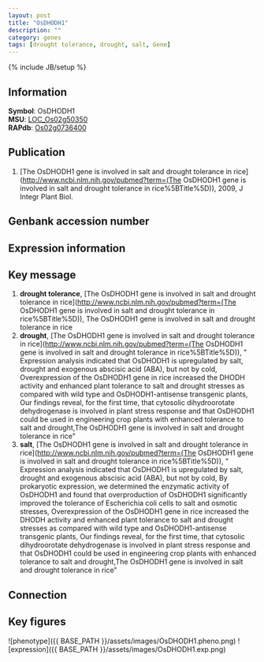 ```yaml
---
layout: post
title: "OsDHODH1"
description: ""
category: genes
tags: [drought tolerance, drought, salt, Gene]
---
```

{% include JB/setup %}

## Information
__Symbol__: OsDHODH1  
__MSU__: [LOC_Os02g50350](http://rice.plantbiology.msu.edu/cgi-bin/ORF_infopage.cgi?orf=LOC_Os02g50350)  
__RAPdb__: [Os02g0736400](http://rapdb.dna.affrc.go.jp/viewer/gbrowse_details/irgsp1?name=Os02g0736400)  

## Publication
1. [The OsDHODH1 gene is involved in salt and drought tolerance in rice](http://www.ncbi.nlm.nih.gov/pubmed?term=(The OsDHODH1 gene is involved in salt and drought tolerance in rice%5BTitle%5D)), 2009, J Integr Plant Biol.

## Genbank accession number

## Expression information

## Key message
1. __drought tolerance__, [The OsDHODH1 gene is involved in salt and drought tolerance in rice](http://www.ncbi.nlm.nih.gov/pubmed?term=(The OsDHODH1 gene is involved in salt and drought tolerance in rice%5BTitle%5D)), The OsDHODH1 gene is involved in salt and drought tolerance in rice
2. __drought__, [The OsDHODH1 gene is involved in salt and drought tolerance in rice](http://www.ncbi.nlm.nih.gov/pubmed?term=(The OsDHODH1 gene is involved in salt and drought tolerance in rice%5BTitle%5D)), " Expression analysis indicated that OsDHODH1 is upregulated by salt, drought and exogenous abscisic acid (ABA), but not by cold, Overexpression of the OsDHODH1 gene in rice increased the DHODH activity and enhanced plant tolerance to salt and drought stresses as compared with wild type and OsDHODH1-antisense transgenic plants, Our findings reveal, for the first time, that cytosolic dihydroorotate dehydrogenase is involved in plant stress response and that OsDHODH1 could be used in engineering crop plants with enhanced tolerance to salt and drought,The OsDHODH1 gene is involved in salt and drought tolerance in rice"
3. __salt__, [The OsDHODH1 gene is involved in salt and drought tolerance in rice](http://www.ncbi.nlm.nih.gov/pubmed?term=(The OsDHODH1 gene is involved in salt and drought tolerance in rice%5BTitle%5D)), " Expression analysis indicated that OsDHODH1 is upregulated by salt, drought and exogenous abscisic acid (ABA), but not by cold, By prokaryotic expression, we determined the enzymatic activity of OsDHODH1 and found that overproduction of OsDHODH1 significantly improved the tolerance of Escherichia coli cells to salt and osmotic stresses, Overexpression of the OsDHODH1 gene in rice increased the DHODH activity and enhanced plant tolerance to salt and drought stresses as compared with wild type and OsDHODH1-antisense transgenic plants, Our findings reveal, for the first time, that cytosolic dihydroorotate dehydrogenase is involved in plant stress response and that OsDHODH1 could be used in engineering crop plants with enhanced tolerance to salt and drought,The OsDHODH1 gene is involved in salt and drought tolerance in rice"

## Connection

## Key figures
![phenotype]({{ BASE_PATH }}/assets/images/OsDHODH1.pheno.png)
![expression]({{ BASE_PATH }}/assets/images/OsDHODH1.exp.png)


